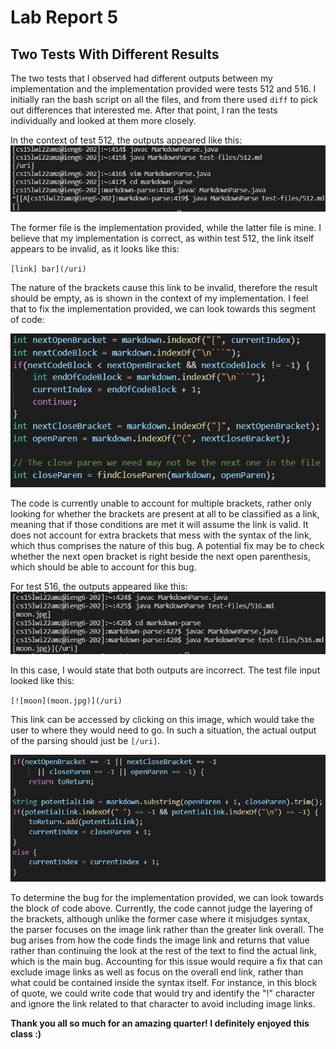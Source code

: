 # Lab Report 5

## Two Tests With Different Results
The two tests that I observed had different outputs between my implementation and the implementation provided were tests 512 and 516. I initially ran the bash script on all the files, and from there used `diff` to pick out differences that interested me. After that point, I ran the tests individually and looked at them more closely.

In the context of test 512, the outputs appeared like this:
![Test 512](Test512.jpg)

The former file is the implementation provided, while the latter file is mine. I believe that my implementation is correct, as within test 512, the link itself appears to be invalid, as it looks like this:

`[link] bar](/uri)`

The nature of the brackets cause this link to be invalid, therefore the result should be empty, as is shown in the context of my implementation. I feel that to fix the implementation provided, we can look towards this segment of code:

![Fix 512](Fix512.jpg)

The code is currently unable to account for multiple brackets, rather only looking for whether the brackets are present at all to be classified as a link, meaning that if those conditions are met it will assume the link is valid. It does not account for extra brackets that mess with the syntax of the link, which thus comprises the nature of this bug. A potential fix may be to check whether the next open bracket is right beside the next open parenthesis, which should be able to account for this bug.

For test 516, the outputs appeared like this:
![Test 516](Test516.jpg)

In this case, I would state that both outputs are incorrect. The test file input looked like this:

`[![moon](moon.jpg)](/uri)`

This link can be accessed by clicking on this image, which would take the user to where they would need to go. In such a situation, the actual output of the parsing should just be `[/uri]`.

![Fix 512](Fix516.jpg)

To determine the bug for the implementation provided, we can look towards the block of code above. Currently, the code cannot judge the layering of the brackets, although unlike the former case where it misjudges syntax, the parser focuses on the image link rather than the greater link overall. The bug arises from how the code finds the image link and returns that value rather than continuing the look at the rest of the text to find the actual link, which is the main bug. Accounting for this issue would require a fix that can exclude image links as well as focus on the overall end link, rather than what could be contained inside the syntax itself. For instance, in this block of quote, we could write code that would try and identify the "!" character and ignore the link related to that character to avoid including image links.

**Thank you all so much for an amazing quarter! I definitely enjoyed this class :)**